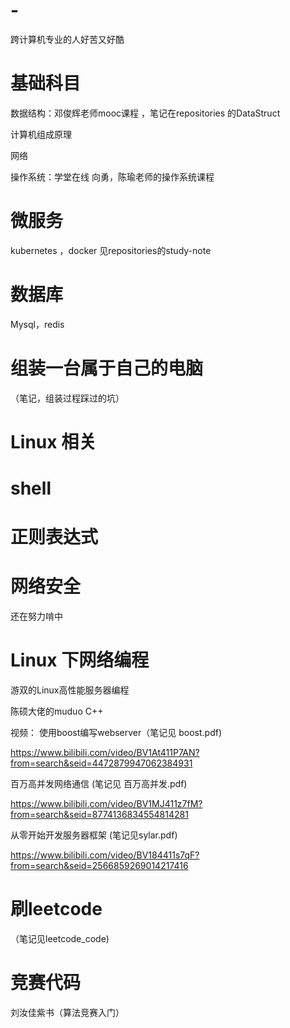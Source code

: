 # -
跨计算机专业的人好苦又好酷

# 基础科目

数据结构：邓俊辉老师mooc课程 ，笔记在repositories 的DataStruct

计算机组成原理

网络

操作系统：学堂在线 向勇，陈瑜老师的操作系统课程

# 微服务

kubernetes ，docker 见repositories的study-note

# 数据库

Mysql，redis

# 组装一台属于自己的电脑

（笔记，组装过程踩过的坑）

# Linux 相关

# shell

# 正则表达式

# 网络安全 

还在努力啃中

# Linux 下网络编程

游双的Linux高性能服务器编程

陈硕大佬的muduo C++

视频：
使用boost编写webserver（笔记见 boost.pdf)

https://www.bilibili.com/video/BV1At411P7AN?from=search&seid=4472879947062384931

百万高并发网络通信 (笔记见 百万高并发.pdf)

https://www.bilibili.com/video/BV1MJ411z7fM?from=search&seid=8774136834554814281

从零开始开发服务器框架 (笔记见sylar.pdf)

https://www.bilibili.com/video/BV184411s7qF?from=search&seid=2566859269014217416

# 刷leetcode

（笔记见leetcode_code)

# 竞赛代码

刘汝佳紫书（算法竞赛入门）

